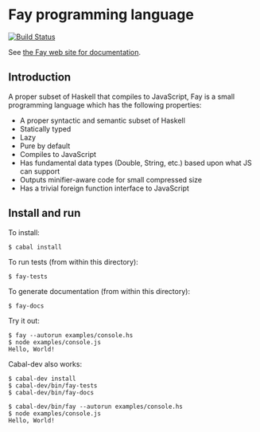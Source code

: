 # Fay programming language

[![Build Status](https://secure.travis-ci.org/faylang/fay.png?branch=master)](http://travis-ci.org/faylang/fay)

See [the Fay web site for documentation](http://fay-lang.org/).

## Introduction

A proper subset of Haskell that compiles to JavaScript, Fay is a small
programming language which has the following properties:

* A proper syntactic and semantic subset of Haskell
* Statically typed
* Lazy
* Pure by default
* Compiles to JavaScript
* Has fundamental data types (Double, String, etc.) based upon what JS can support
* Outputs minifier-aware code for small compressed size
* Has a trivial foreign function interface to JavaScript

## Install and run

To install:

    $ cabal install

To run tests (from within this directory):

    $ fay-tests

To generate documentation (from within this directory):

    $ fay-docs

Try it out:

    $ fay --autorun examples/console.hs
    $ node examples/console.js
    Hello, World!

Cabal-dev also works:

    $ cabal-dev install
    $ cabal-dev/bin/fay-tests
    $ cabal-dev/bin/fay-docs

    $ cabal-dev/bin/fay --autorun examples/console.hs
    $ node examples/console.js
    Hello, World!
